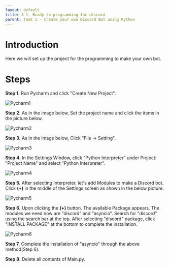 ```yaml
---
layout: default
title: 3-1. Ready to programming for discord
parent: Task 3 - Create your own Discord Bot using Python
---
```


# Introduction

Here we will set up the project for the programming to make your own bot.

# Steps

**Step 1.** Run Pycharm and click "Create New Project".

![Pycharm1](https://user-images.githubusercontent.com/90645441/161937763-5c7095a3-671e-404e-9aa1-e6296ae8e3fa.png)

**Step 2.** As in the image below, Set the project name and click the items in the picture below.

![Pycharm2](https://user-images.githubusercontent.com/90645441/162361492-ea7beff5-225a-4d86-ae30-01b89e6fe393.png)

**Step 3.** As in the image below, Click "File -> Setting".

![Pycharm3](https://user-images.githubusercontent.com/90645441/161937834-64dedf70-060d-4029-b665-02d51bfab7c1.png)

**Step 4.** In the Settings Window, click "Python Interpreter" under Project: "Project Name" and select "Python Interpreter".

![Pycharm4](https://user-images.githubusercontent.com/90645441/161937871-3b8708de-4c99-4d7b-91e6-d42c9f92a5ac.png)

**Step 5.** After selecting Interpreter, let's add Modules to make a Discord bot. 
Click **(+)** in the middle of the Settings screen as shown in the below picture.

![Pycharm5](https://user-images.githubusercontent.com/90645441/161937900-1f0bca78-b4bb-48d9-af42-e4b7926f5eb7.png)

**Step 6.** Upon clicking the **(+)** button. The available Package appears. The modules we need now are "discord" and "asyncio".
Search for "discord" using the search bar at the top. After selecting "discord" package, click "INSTALL PACKAGE" at the bottom to complete the installation.

![Pycharm6](https://user-images.githubusercontent.com/90645441/161937944-dc078e97-a23c-4a51-b68e-fabd295578ed.png)

**Step 7.** Complete the installation of "asyncio" through the above method(Step 6).

**Step 8.** Delete all contents of Main.py.
